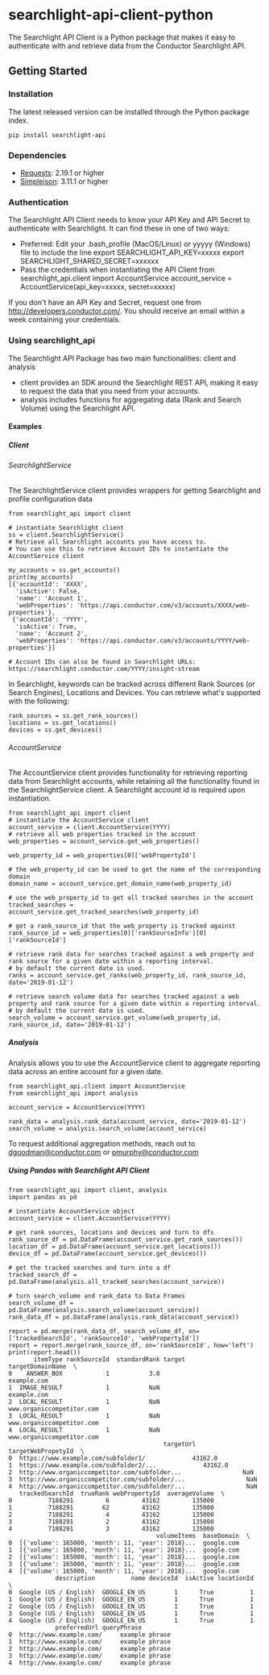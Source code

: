 # searchlight-api-client-python

The Searchlight API Client is a Python package that makes it easy to authenticate with and retrieve data from the Conductor Searchlight API.

## Getting Started

### Installation

The latest released version can be installed through the Python package index.

```
pip install searchlight-api
```

### Dependencies

* [Requests](http://docs.python-requests.org/en/master/): 2.19.1 or higher
* [Simplejson](https://simplejson.readthedocs.io/en/latest/): 3.11.1 or higher

### Authentication
The Searchlight API Client needs to know your API Key and API Secret to authenticate with Searchlight. It can find these in one of two ways:
* Preferred: Edit your .bash_profile (MacOS/Linux) or yyyyy (Windows) file to include the line
    export SEARCHLIGHT_API_KEY=xxxxx
    export SEARCHLIGHT_SHARED_SECRET=xxxxxx
* Pass the credentials when instantiating the API Client
    from searchlight_api.client import AccountService
    account_service = AccountService(api_key=xxxxx, secret=xxxxx)

If you don't have an API Key and Secret, request one from http://developers.conductor.com/. You should receive an email within a week containing your credentials.

### Using searchlight_api

The Searchlight API Package has two main functionalities: client and analysis
* client provides an SDK around the Searchlight REST API, making it easy to request the data that you need from your accounts.
* analysis includes functions for aggregating data (Rank and Search Volume) using the Searchlight API.

#### Examples

##### Client

###### SearchlightService
The SearchlightService client provides wrappers for getting Searchlight and profile configuration data
```
from searchlight_api import client

# instantiate Searchlight client
ss = client.SearchlightService()
# Retrieve all Searchlight accounts you have access to.
# You can use this to retrieve Account IDs to instantiate the AccountService client

my_accounts = ss.get_accounts()
print(my_accounts)
[{'accountId': 'XXXX',
  'isActive': False,
  'name': 'Account 1',
  'webProperties': 'https://api.conductor.com/v3/accounts/XXXX/web-properties'},
 {'accountId': 'YYYY',
  'isActive': True,
  'name': 'Account 2',
  'webProperties': 'https://api.conductor.com/v3/accounts/YYYY/web-properties'}]

# Account IDs can also be found in Searchlight URLs: https://searchlight.conductor.com/YYYY/insight-stream
```

In Searchlight, keywords can be tracked across different Rank Sources (or Search Engines), Locations and Devices.
You can retrieve what's supported with the following:

```
rank_sources = ss.get_rank_sources()
locations = ss.get_locations()
devices = ss.get_devices()
```

###### AccountService
The AccountService client provides functionality for retrieving reporting data from Searchlight accounts, while retaining all the functionality found in the SearchlightService client. A Searchlight account id is required upon instantiation.
```
from searchlight_api import client
# instantiate the AccountService client
account_service = client.AccountService(YYYY)
# retrieve all web properties tracked in the account
web_properties = account_service.get_web_properties()

web_property_id = web_properties[0]['webPropertyId']

# the web_property_id can be used to get the name of the corresponding domain
domain_name = account_service.get_domain_name(web_property_id)

# use the web_property_id to get all tracked searches in the account
tracked_searches = account_service.get_tracked_searches(web_property_id)

# get a rank_source_id that the web_property is tracked against
rank_source_id = web_properties[0]['rankSourceInfo'][0]['rankSourceId']

# retrieve rank data for searches tracked against a web property and rank source for a given date within a reporting interval.
# by default the current date is used.
ranks = account_service.get_ranks(web_property_id, rank_source_id, date='2019-01-12')

# retrieve search volume data for searches tracked against a web property and rank source for a given date within a reporting interval.
# by default the current date is used.
search_volume = account_service.get_volume(web_property_id, rank_source_id, date='2019-01-12')
```

##### Analysis
Analysis allows you to use the AccountService client to aggregate reporting data across an entire account for a given date.

```
from searchlight_api.client import AccountService
from searchlight_api import analysis

account_service = AccountService(YYYY)

rank_data = analysis.rank_data(account_service, date='2019-01-12')
search_volume = analysis.search_volume(account_service)
```

To request additional aggregation methods, reach out to dgoodman@conductor.com or pmurphy@conductor.com

##### Using Pandas with Searchlight API Client

```
from searchlight_api import client, analysis
import pandas as pd

# instantiate AccountService object
account_service = client.AccountService(YYYY)

# get rank sources, locations and devices and turn to dfs
rank_source_df = pd.DataFrame(account_service.get_rank_sources())
location_df = pd.DataFrame(account_service.get_locations())
device_df = pd.DataFrame(account_service.get_devices())

# get the tracked searches and turn into a df
tracked_search_df = pd.DataFrame(analysis.all_tracked_searches(account_service))

# turn search_volume and rank_data to Data Frames
search_volume_df = pd.DataFrame(analysis.search_volume(account_service))
rank_data_df = pd.DataFrame(analysis.rank_data(account_service))

report = pd.merge(rank_data_df, search_volume_df, on=['trackedSearchId', 'rankSourceId', 'webPropertyId'])
report = report.merge(rank_source_df, on='rankSourceId', how='left')
print(report.head())
       itemType rankSourceId  standardRank target           targetDomainName  \
0    ANSWER_BOX            1           3.0                        example.com
1  IMAGE_RESULT            1           NaN                        example.com
2  LOCAL_RESULT            1           NaN         www.organiccompetitor.com
3  LOCAL_RESULT            1           NaN         www.organiccompetitor.com
4  LOCAL_RESULT            1           NaN         www.organiccompetitor.com
                                           targetUrl  targetWebPropetyId  \
0  https://www.example.com/subfolder1/             43162.0
1  https://www.example.com/subfolder2/...             43162.0
2  http://www.organiccompetitor.com/subfolder...                 NaN
3  http://www.organiccompetitor.com/subfolder/...                 NaN
4  http://www.organiccompetitor.com/subfolder/...                 NaN
   trackedSearchId  trueRank webPropertyId  averageVolume  \
0          7188291         6         43162         135000
1          7188291        62         43162         135000
2          7188291         4         43162         135000
3          7188291         2         43162         135000
4          7188291         3         43162         135000
                                         volumeItems  baseDomain  \
0  [{'volume': 165000, 'month': 11, 'year': 2018}...  google.com
1  [{'volume': 165000, 'month': 11, 'year': 2018}...  google.com
2  [{'volume': 165000, 'month': 11, 'year': 2018}...  google.com
3  [{'volume': 165000, 'month': 11, 'year': 2018}...  google.com
4  [{'volume': 165000, 'month': 11, 'year': 2018}...  google.com
             description          name deviceId  isActive locationId  \
0  Google (US / English)  GOOGLE_EN_US        1      True          1
1  Google (US / English)  GOOGLE_EN_US        1      True          1
2  Google (US / English)  GOOGLE_EN_US        1      True          1
3  Google (US / English)  GOOGLE_EN_US        1      True          1
4  Google (US / English)  GOOGLE_EN_US        1      True          1
             preferredUrl queryPhrase
0  http://www.example.com/     example phrase
1  http://www.example.com/     example phrase
2  http://www.example.com/     example phrase
3  http://www.example.com/     example phrase
4  http://www.example.com/     example phrase
```